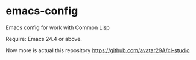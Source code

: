 # emacs-config
Emacs config for work with Common Lisp

Require: Emacs 24.4 or above.


Now more is actual this repository https://github.com/avatar29A/cl-studio

